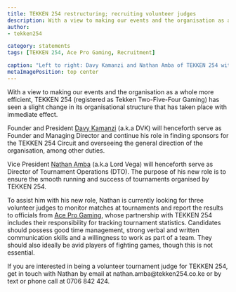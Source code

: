 ```yaml
---
title: TEKKEN 254 restructuring; recruiting volunteer judges
description: With a view to making our events and the organisation as a whole more efficient, TEKKEN 254 has seen a slight change in its organisational structure that has taken place with immediate effect.
author:
- tekken254

category: statements
tags: [TEKKEN 254, Ace Pro Gaming, Recruitment]

caption: "Left to right: Davy Kamanzi and Nathan Amba of TEKKEN 254 with Ace Pro Gaming's Fanuel Opiyo at the Season Two Finals of the TEKKEN 254 Circuit on 1 September 2018"
metaImagePosition: top center
---
```

<p>With a view to making our events and the organisation as a whole more efficient, TEKKEN 254 (registered as Tekken Two-Five-Four Gaming) has seen a slight change in its organisational structure that has taken place with immediate effect.</p>
<p>Founder and President <a href="/circuit/tekken/profile.html?id=4092983" target="_blank">Davy Kamanzi</a> (a.k.a DVK) will henceforth serve as Founder and Managing Director and continue his role in finding sponsors for the TEKKEN 254 Circuit and overseeing the general direction of the organisation, among other duties.</p>
<p>Vice President <a href="/circuit/tekken/profile.html?id=7167649" target="_blank">Nathan Amba</a> (a.k.a Lord Vega) will henceforth serve as Director of Tournament Operations (DTO). The purpose of his new role is to ensure the smooth running and success of tournaments organised by TEKKEN 254.</p>
<p>To assist him with his new role, Nathan is currently looking for three volunteer judges to monitor matches at tournaments and report the results to officials from <a href="https://aceprogaming.co.ke/" target="_blank">Ace Pro Gaming</a>, whose partnership with TEKKEN 254 includes their responsibility for tracking tournament statistics. Candidates should possess good time management, strong verbal and written communication skills and a willingness to work as part of a team. They should also ideally be avid players of fighting games, though this is not essential.</p>
<p>If you are interested in being a volunteer tournament judge for TEKKEN 254, get in touch with Nathan by email at nathan.amba@tekken254.co.ke or by text or phone call at 0706 842 424.</p>